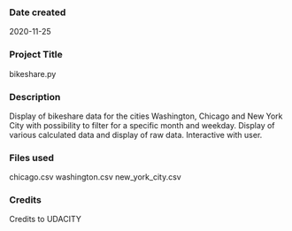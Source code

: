 ### Date created
2020-11-25

### Project Title
bikeshare.py

### Description
Display of bikeshare data for the cities Washington, Chicago and New York City with possibility to filter for a specific month and weekday.
Display of various calculated data and display of raw data.
Interactive with user.

### Files used
chicago.csv
washington.csv
new_york_city.csv

### Credits
Credits to UDACITY

